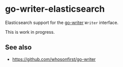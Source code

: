 # go-writer-elasticsearch

Elasticsearch support for the [go-writer](https://github.com/whosonfirst/go-writer) `Writer` interface.

This is work in progress.

## See also

* https://github.com/whosonfirst/go-writer
